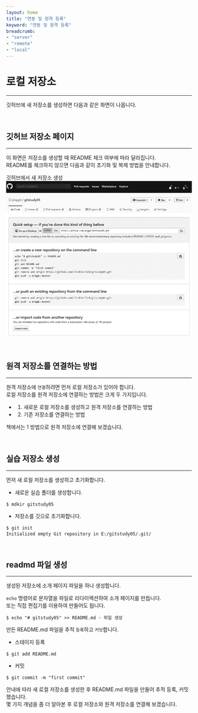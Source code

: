 ```yaml
---
layout: home
title: "연동 및 원격 등록"
keyword: "연동 및 원격 등록"
breadcrumb:
- "server"
- "remote"
- "local"
---
```


# 로컬 저장소
---
깃허브에 새 저장소를 생성하면 다음과 같은 화면이 나옵니다.  

<br>

## 깃허브 저장소 페이지
---
이 화면은 저장소를 생성할 때 README 체크 여부에 따라 달라집니다.  
README를 체크하지 않으면 다음과 같이 초기화 및 복제 방법을 안내합니다.  

깃허브에서 새 저장소 생성  
![깃허브에서 새 저장소 생성](../img/05-5.jpg)

<br>

## 원격 저장소를 연결하는 방법
---
원격 저장소에 `연결`하려면 먼저 로컬 저장소가 있어야 합니다.  
로컬 저장소를 원격 저장소에 연결하는 방법은 크게 두 가지입니다.  

* 1) 새로운 로컬 저장소를 생성하고 원격 저장소를 연결하는 방법  
* 2) 기존 저장소를 연결하는 방법

책에서는 1 방법으로 원격 저장소에 연결해 보겠습니다.  

<br>

## 실습 저장소 생성
---
먼저 새 로컬 저장소를 생성하고 초기화합니다.  

* 새로운 실습 폴더를 생성합니다.
```
$ mdkir gitstudy05
```

* 저장소를 깃으로 초기화합니다.
```
$ git init 
Initialized empty Git repository in E:/gitstudy05/.git/
```

<br>

## readmd 파일 생성
---
생성된 저장소에 소개 페이지 파일을 하나 생성합니다.  

`echo` 명령어로 문자열을 파일로 리다이렉션하여 소개 페이지를 만듭니다.  
또는 직접 편집기를 이용하여 만들어도 됩니다.  

```
$ echo "# gitstudy05" >> README.md ☜ 파일 생성
```

만든 README.md 파일을 추적 `등록`하고 `커밋`합니다.

* 스테이지 등록
```
$ git add README.md 
```

* 커밋
```
$ git commit -m "first commit" 
```

안내에 따라 새 로컬 저장소를 생성한 후 README.md 파일을 만들어 추적 등록, 커밋했습니다.  
몇 가지 개념을 좀 더 알아본 후 로컬 저장소와 원격 저장소를 연결해 보겠습니다.  

<br>